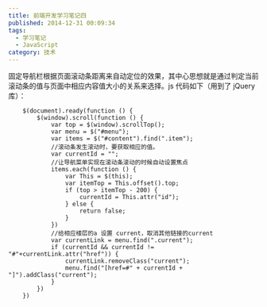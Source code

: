 ```yaml
---
title: 前端开发学习笔记四
published: 2014-12-31 00:09:34
tags:
  - 学习笔记
  - JavaScript
category: 技术
---
```


固定导航栏根据页面滚动条距离来自动定位的效果，其中心思想就是通过判定当前滚动条的值与页面中相应内容值大小的关系来选择。js 代码如下（用到了 jQuery 库）：

<!-- more -->

        $(document).ready(function () {
            $(window).scroll(function () {
                var top = $(window).scrollTop();
                var menu = $("#menu");
                var items = $("#content").find(".item");
                //滚动条发生滚动时，要获取相应的值。
                var currentId = "";
                //让导航菜单实现在滚动条滚动的时候自动设置焦点
                items.each(function () {
                    var This = $(this);
                    var itemTop = This.offset().top;
                    if (top > itemTop - 200) {
                        currentId = This.attr("id");
                    } else {
                        return false;
                    }
                })
                //给相应楼层的a 设置 current，取消其他链接的current
                var currentLink = menu.find(".current");
                if (currentId && currentId != "#"+currentLink.attr("href")) {
                    currentLink.removeClass("current");
                    menu.find("[href=#" + currentId + "]").addClass("current");
                }
            })
        })
